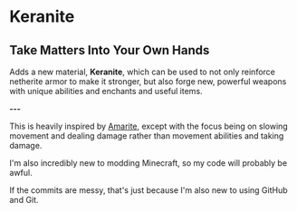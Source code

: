 # Keranite
## Take Matters Into Your Own Hands
Adds a new material, **Keranite**, which can be used to not only reinforce netherite armor to make it stronger, but also forge new, powerful weapons with unique abilities and enchants and useful items.

**---**

This is heavily inspired by [Amarite](https://modrinth.com/mod/amarite), except with the focus being on slowing movement and dealing damage rather than movement abilities and taking damage.

I'm also incredibly new to modding Minecraft, so my code will probably be awful.

If the commits are messy, that's just because I'm also new to using GitHub and Git.
